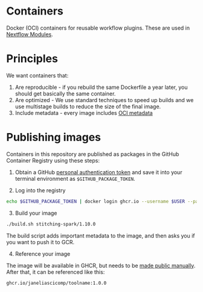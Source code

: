 # Containers

Docker (OCI) containers for reusable workflow plugins. These are used in [Nextflow Modules](https://github.com/JaneliaSciComp/nextflow-modules). 

# Principles

We want containers that:

1) Are reproducible - if you rebuild the same Dockerfile a year later, you should get basically the same container. 
2) Are optimized - We use standard techniques to speed up builds and we use multistage builds to reduce the size of the final image. 
3) Include metadata -  every image includes [OCI metadata](https://specs.opencontainers.org/image-spec/annotations/)

# Publishing images

Containers in this repository are published as packages in the  GitHub Container Registry using these steps: 

1. Obtain a GitHub [personal authentication token](https://docs.github.com/en/authentication/keeping-your-account-and-data-secure/managing-your-personal-access-tokens) and save it into your terminal environment as `$GITHUB_PACKAGE_TOKEN`. 
   
2. Log into the registry

```bash
echo $GITHUB_PACKAGE_TOKEN | docker login ghcr.io --username $USER --password-stdin
```

3. Build your image

```bash
./build.sh stitching-spark/1.10.0
```

The build script adds important metadata to the image, and then asks you if you want to push it to GCR. 

4. Reference your image

The image will be available in GHCR, but needs to be [made public manually](https://docs.github.com/en/packages/learn-github-packages/configuring-a-packages-access-control-and-visibility#configuring-visibility-of-packages-for-your-personal-account). After that, it can be referenced like this:

```bash
ghcr.io/janeliascicomp/toolname:1.0.0
```
